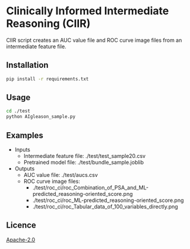 # Clinically Informed Intermediate Reasoning (CIIR)
CIIR script creates an AUC value file and ROC curve image files from an intermediate feature file.

## Installation
```bash
pip install -r requirements.txt
```
## Usage
```bash
cd ./test
python AIgleason_sample.py
```

## Examples
- Inputs
  - Intermediate feature file: ./test/test_sample20.csv
  - Pretrained model file: ./test/bundle_sample.joblib
- Outputs
  - AUC value file: ./test/aucs.csv
  - ROC curve image files: 
    - ./test/roc_ci/roc_Combination_of_PSA_and_ML-predicted_reasoning-oriented_score.png
    - ./test/roc_ci/roc_ML-predicted_reasoning-oriented_score.png
    - ./test/roc_ci/roc_Tabular_data_of_100_variables_directly.png

## Licence
[Apache-2.0](https://choosealicense.com/licenses/apache-2.0/)
